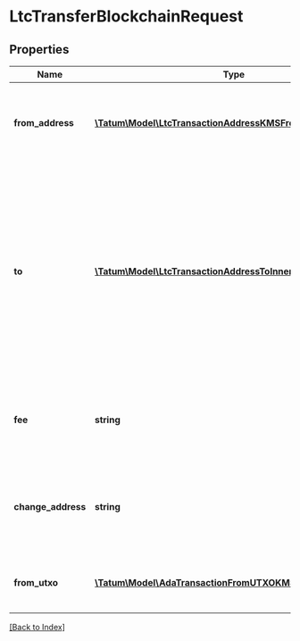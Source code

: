 # LtcTransferBlockchainRequest

## Properties

Name | Type | Description | Notes
------------ | ------------- | ------------- | -------------
**from_address** | [**\Tatum\Model\LtcTransactionAddressKMSFromAddressInner[]**](LtcTransactionAddressKMSFromAddressInner.md) | The array of blockchain addresses to send the assets from and their signature IDs. For each address, the last 100 transactions are scanned for any UTXO to be included in the transaction. |
**to** | [**\Tatum\Model\LtcTransactionAddressToInner[]**](LtcTransactionAddressToInner.md) | The array of blockchain addresses to send the assets to and the amounts that each address should receive (in LTC). The difference between the UTXOs calculated in the &lt;code&gt;fromUTXO&lt;/code&gt; section and the total amount to receive calculated in the &lt;code&gt;to&lt;/code&gt; section will be used as the gas fee. To explicitly specify the fee amount and the blockchain address where any extra funds remaining after covering the fee will be sent, set the &lt;code&gt;fee&lt;/code&gt; and &lt;code&gt;changeAddress&lt;/code&gt; parameters. |
**fee** | **string** | The fee to be paid for the transaction (in LTC); if you are using this parameter, you have to also use the &lt;code&gt;changeAddress&lt;/code&gt; parameter because these two parameters only work together. | [optional]
**change_address** | **string** | The blockchain address to send any extra assets remaning after covering the fee; if you are using this parameter, you have to also use the &lt;code&gt;fee&lt;/code&gt; parameter because these two parameters only work together. | [optional]
**from_utxo** | [**\Tatum\Model\AdaTransactionFromUTXOKMSFromUTXOInner[]**](AdaTransactionFromUTXOKMSFromUTXOInner.md) | The array of transaction hashes, indexes of its UTXOs, and the signature IDs of the associated blockchain addresses |

[[Back to Index]](../index.md)
